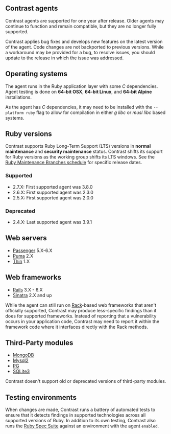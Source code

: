 <!--
title: "Supported Technologies"
description: "List of supported technologies"
tags: "installation Ruby on Rails agent frameworks support gem"
-->

## Contrast agents

Contrast agents are supported for one year after release. Older agents may continue to function and remain compatible, but they are no longer fully supported.

Contrast applies bug fixes and develops new features on the latest version of the agent. Code changes are not backported to previous versions. While a workaround may be provided for a bug, to resolve issues, you should update to the release in which the issue was addressed.

## Operating systems

The agent runs in the Ruby application layer with some *C* dependencies. Agent testing is done on **64-bit OSX**, **64-bit Linux**, and **64-bit Alpine** installations.

As the agent has *C* dependencies, it may need to be installed with the `--platform ruby` flag to allow for compilation in either *g libc* or *musl libc* based systems.

## Ruby versions

Contrast supports Ruby Long-Term Support (LTS) versions in **normal maintenance** and **security maintenance** status. Contrast shifts its support for Ruby versions as the working group shifts its LTS windows. See the [Ruby Maintenance Branches schedule](https://www.ruby-lang.org/en/downloads/branches/) for specific release dates.

### Supported

* 2.7.X: First supported agent was 3.8.0
* 2.6.X: First supported agent was 2.3.0
* 2.5.X: First supported agent was 2.0.0

### Deprecated

* 2.4.X: Last supported agent was 3.9.1

## Web servers

* [Passenger](https://www.phusionpassenger.com/) 5.X-6.X
* [Puma](https://puma.io/) 2.X
* [Thin](https://rubygems.org/gems/thin) 1.X

## Web frameworks

* [Rails](https://rubyonrails.org/) 3.X - 6.X
* [Sinatra](http://sinatrarb.com/) 2.X and up

While the agent can still run on [Rack](http://rack.github.io/)-based web frameworks that aren't officially supported, Contrast may produce less-specific findings than it does for supported frameworks. Instead of reporting that a vulnerability occurs in your application code, Contrast may need to report it within the framework code where it interfaces directly with the Rack methods.

## Third-Party modules

* [MongoDB](http://alexeypetrushin.github.io/mongodb/driver.html)
* [Mysql2](https://github.com/brianmario/mysql2)
* [PG](https://bitbucket.org/ged/ruby-pg/wiki/Home)
* [SQLite3](https://github.com/sparklemotion/sqlite3-ruby)

Contrast doesn't support old or deprecated versions of third-party modules.

## Testing environments

When changes are made, Contrast runs a battery of automated tests to ensure that it detects findings in supported technologies across all supported versions of Ruby. In addition to its own testing, Contrast also runs the [Ruby Spec Suite](https://github.com/ruby/spec) against an environment with the agent `enabled`.

